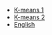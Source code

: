 - [K-means 1](https://zhuanlan.zhihu.com/p/20432322)
- [K-means 2](https://zhuanlan.zhihu.com/p/20445085)
- [English](http://bigdata-madesimple.com/possibly-the-simplest-way-to-explain-k-means-algorithm/)

